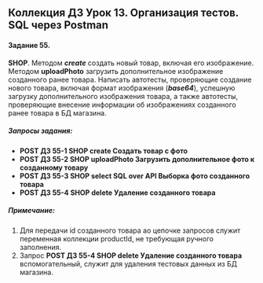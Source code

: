 ## **Коллекция ДЗ Урок 13.** Организация тестов. SQL через Postman

#### Задание 55.

**SHOP**. Методом _**create**_ создать новый товар, включая его изображение. Методом **uploadPhoto** загрузить дополнительное изображение созданного ранее товара. Написать автотесты, проверяющие создание нового товара, включая формат изображения (_**base64**_), успешную загрузку дополнительного изображения товара, а также автотесты, проверяющие внесение информации об изображениях созданного ранее товара в БД магазина.

##### Запросы задания:

- **POST ДЗ 55-1 SHOP create Создать товар с фото**
- **POST ДЗ 55-2 SHOP uploadPhoto Загрузить дополнительное фото к созданному товару**
- **POST ДЗ 55-3 SHOP select SQL over API Выборка фото созданного товара**
- **POST ДЗ 55-4 SHOP delete Удаление созданного товара**
    

##### Примечание:

1. Для передачи id созданного товара ао цепочке запросов служит переменная коллекции productId, не требующая ручного заполнения.
2. Запрос **POST ДЗ 55-4 SHOP delete Удаление созданного товара** вспомогательный, служит для удаления тестовых данных из БД магазина.